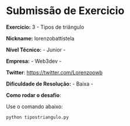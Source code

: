 # Submissão de Exercicio

**Exercicio:** 3 - Tipos de triângulo

**Nickname:** lorenzobattistela

**Nível Técnico:** - Junior - 

**Empresa:** - Web3dev - 

**Twitter**: https://twitter.com/Lorenzoowb 

**Dificuldade de Resolução:** - Baixa - 

**Como rodar o desafio**: 

Use o comando abaixo: 
```bash
python tipostriangulo.py
```